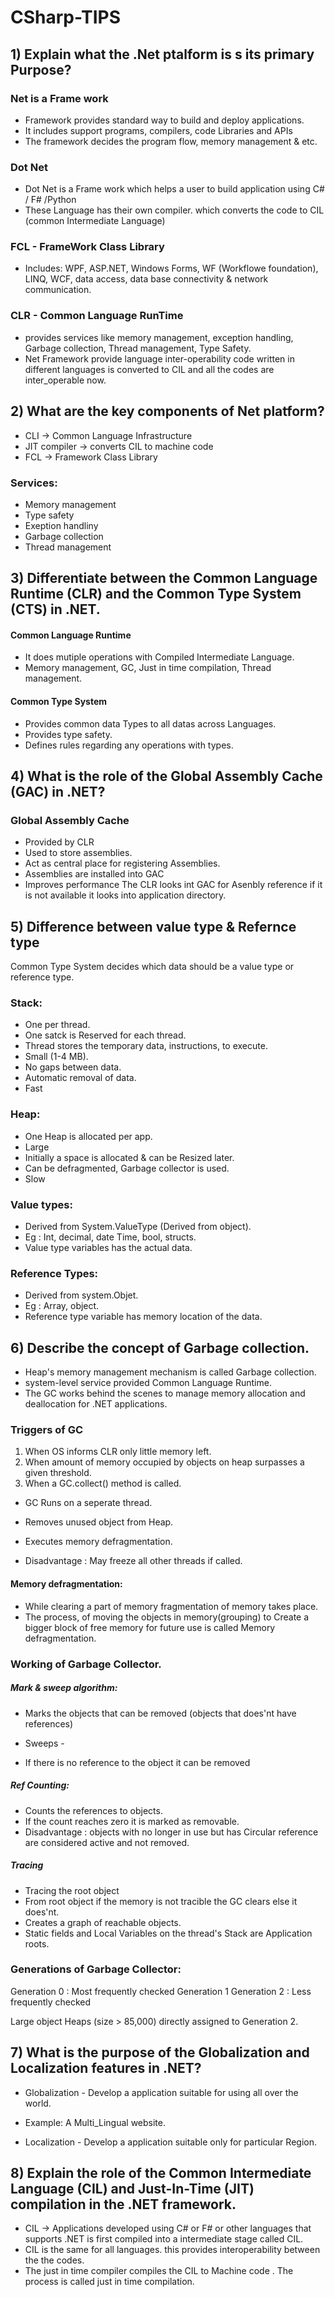 # CSharp-TIPS
 
## 1) Explain what the .Net ptalform is s its primary Purpose?
### Net is a Frame work
* Framework provides standard way to build and deploy applications.
* It includes support programs, compilers, code Libraries and APIs
* The framework decides the program flow, memory management & etc.
 
### Dot Net
* Dot Net is a Frame work which helps a user to build application using C# / F# /Python
* These Language has their own compiler. which converts the code to CIL (common Intermediate Language)
 
### FCL - FrameWork Class Library 
* Includes: WPF, ASP.NET, Windows Forms, WF (Workflowe foundation), LINQ, WCF, data access, data base connectivity & network communication.
 
### CLR - Common Language RunTime
* provides services like memory management, exception handling, Garbage collection, Thread management, Type Safety.
* Net Framework provide language inter-operability
 code written in different languages is converted to CIL and all the codes are inter_operable now.

## 2) What are the key components of Net platform?
 
* CLI -> Common Language Infrastructure
* JIT compiler -> converts CIL to machine code
* FCL -> Framework Class Library

### Services:
- Memory management
- Type safety
- Exeption handliny
- Garbage collection
- Thread management

## 3) Differentiate between the Common Language Runtime (CLR) and the Common Type System (CTS) in .NET. 
 
#### Common Language Runtime
* It does mutiple operations with Compiled Intermediate Language.
* Memory management, GC, Just in time compilation, Thread management.

#### Common Type System
* Provides common data Types to all datas across Languages.
* Provides type safety.
* Defines rules regarding any operations with types.

## 4) What is the role of the Global Assembly Cache (GAC) in .NET? 

### Global Assembly Cache
* Provided by CLR
* Used to store assemblies.
* Act as central place for registering Assemblies.
* Assemblies are installed into GAC
* Improves performance
The CLR looks int GAC for Asenbly reference if it is not available it looks into application directory. 

## 5) Difference between value type & Refernce type
Common Type System decides which data should be a value type or reference type.

### Stack:
* One per thread.
* One satck is Reserved for each thread.
* Thread stores the temporary data, instructions, to execute.
* Small (1-4 MB).
* No gaps between data.
* Automatic removal of data.
* Fast

### Heap:
* One Heap is allocated per app.
* Large
* Initially a space is allocated & can be Resized later.
* Can be defragmented, Garbage collector is used.
* Slow

### Value types:
* Derived from System.ValueType (Derived from object).
* Eg : Int, decimal, date Time, bool, structs.
* Value type variables has the actual data.

### Reference Types:
* Derived from system.Objet.
* Eg : Array, object.
* Reference type variable has memory location of the data.

## 6) Describe the concept of Garbage collection.

* Heap's memory management mechanism is called Garbage collection.
* system-level service provided Common Language Runtime.
* The GC works behind the scenes to manage memory allocation and deallocation for .NET applications.
 
### Triggers of GC
1) When OS informs CLR only little memory left.
2) When amount of memory occupied by objects on heap surpasses a given threshold.
3) When a GC.collect() method is called.
 
* GC Runs on a seperate thread.
* Removes unused object from Heap.
* Executes memory defragmentation.
 
* Disadvantage : May freeze all other threads if called.

#### Memory defragmentation:
* While clearing a part of memory fragmentation of memory takes place.
* The process, of moving the objects in memory(grouping) to Create a bigger block of free memory for future use is called Memory defragmentation.

### Working of Garbage Collector.
##### Mark & sweep algorithm: 
* Marks the objects that can be removed (objects that does'nt have references)
 - Sweeps -
 * If there is no reference to the object it can be removed 
 
##### Ref Counting:
* Counts the references to objects.
* If the count reaches zero it is marked as removable.
* Disadvantage : objects with no longer in use but has Circular reference are considered active and not removed.
 
##### Tracing 
* Tracing the root object 
* From root object if the memory is not tracible the GC clears else it does'nt.
* Creates a graph of reachable objects.
* Static fields and Local Variables on the thread's Stack are Application roots.

### Generations of Garbage Collector:

Generation 0 : Most frequently checked
Generation 1
Generation 2 : Less frequently checked

Large object Heaps (size > 85,000) directly assigned to Generation 2.

## 7) What is the purpose of the Globalization and Localization features in .NET? 

* Globalization - Develop a application suitable for using all over the world.
* Example: A Multi_Lingual website.

* Localization - Develop a application suitable only for particular Region.

## 8) Explain the role of the Common Intermediate Language (CIL) and Just-In-Time (JIT) compilation in the .NET framework. 

* CIL -> Applications developed using C# or F# or other languages that supports .NET is first compiled into a intermediate stage called CIL.
* CIL is the same for all languages. this provides interoperability between the the codes.
* The just in time compiler compiles the CIL to Machine code . The process is called just in time compilation.
